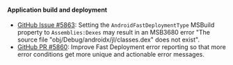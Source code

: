 #### Application build and deployment

- [GitHub Issue #5863](https://github.com/xamarin/xamarin-android/issues/5863):
  Setting the `AndroidFastDeploymentType` MSBuild property to `Assemblies:Dexes`
  may result in an MSB3680 error "The source file "obj/Debug/androidx/jl/classes.dex" does not exist".
- [GitHub PR #5860](https://github.com/xamarin/xamarin-android/pull/5860):
  Improve Fast Deployment error reporting so that more error conditions get more unique
  and actionable error messages.
